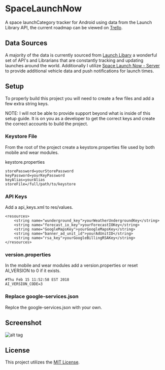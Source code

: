 # SpaceLaunchNow
A space launchCategory tracker for Android using data from the Launch Library API, the current roadmap can be viewed on [Trello](https://trello.com/b/DwLCfv7g/space-launchCategory-now).

## Data Sources

A majority of the data is currently sourced from [Launch Libary](https://launchlibrary.net/) a wonderful set of API's and Librarians that are constantly tracking and updating launches around the world. Additionally I utilize [Space Launch Now - Server](https://github.com/ItsCalebJones/SpaceLaunchNow-Server) to provide additional vehicle data and push notifications for launch times.

## Setup

To properly build this project you will need to create a few files and add a few extra string keys.

NOTE: I will not be able to provide support beyond what is inside of this setup guide. It is on you as a developer to get the correct keys and create the correct accounts to build the project.

### Keystore File
From the root of the project create a keystore.properties file used by both mobile and wear modules.

keystore.properties
```
storePassword=yourStorePassword
keyPassword=yourKeyPassword
keyAlias=yourAlias
storeFile=/full/path/to/keystore
```

### API Keys
Add a api_keys.xml to res/values.
```
<resources>
    <string name="wunderground_key">yourWeatherUndergroundKey</string>
    <string name="forecast_io_key">yourForecastIOKey</string>
    <string name="GoogleMapsKey">yourGoogleMapsKey</string>
    <string name="banner_ad_unit_id">yourAdUnitID</string>
    <string name="rsa_key">yourGoogleBillingRSAKey</string>
</resources>
```

### version.properties
In the mobile and wear modules add a version.properties or reset AI_VERSION to 0 if it exists.

```
#Thu Feb 15 11:52:58 EST 2018
AI_VERSION_CODE=3
```

### Replace google-services.json 
Replce the google-services.json with your own.

## Screenshot

![alt tag](https://raw.github.com/caman9119/SpaceLaunchNow/master/screenshot.png)

## License

This project utilizes the [MIT License](https://raw.github.com/caman9119/SpaceLaunchNow/master/LICENSE.md).
